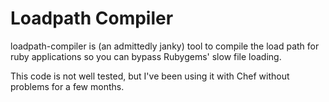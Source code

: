 # Loadpath Compiler
loadpath-compiler is (an admittedly janky) tool to compile the load path
for ruby applications so you can bypass Rubygems' slow file loading.

This code is not well tested, but I've been using it with Chef without
problems for a few months. 
